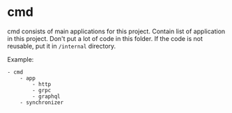# cmd

cmd consists of main applications for this project. Contain list of application in this project. Don't put a lot of code in this folder. If the code is not reusable, put it in `/internal` directory.

Example:

```
- cmd
    - app
        - http
        - grpc
        - graphql
    - synchronizer
```
